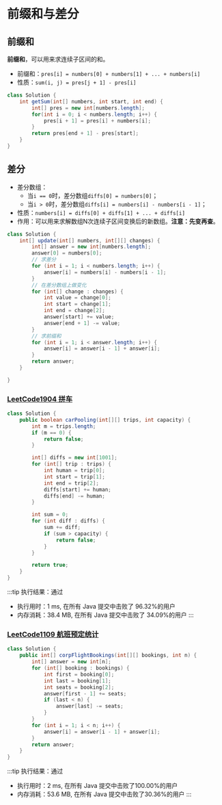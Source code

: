 # 前缀和与差分

## 前缀和

**前缀和**，可以用来求连续子区间的和。

-   前缀和：`pres[i] = numbers[0] + numbers[1] + ... + numbers[i]`
-   性质：`sum(i, j) = pres[j + 1] - pres[i]`

```java
class Solution {
    int getSum(int[] numbers, int start, int end) {
        int[] pres = new int[numbers.length];
        for(int i = 0; i < numbers.length; i++) {
            pres[i + 1] = pres[i] + numbers[i];
        }
        return pres[end + 1] - pres[start];
    }
}
```

## 差分

-   差分数组：
    -   当`i == 0`时，差分数组`diffs[0] = numbers[0]`；
    -   当`i > 0`时，差分数组`diffs[i] = numbers[i] - numbers[i - 1]`；
-   性质：`numbers[i] = diffs[0] + diffs[1] + ... + diffs[i]`
-   作用：可以用来求解数组N次连续子区间变换后的新数组。**注意：先变再查**。

```java {14-15}
class Solution {
    int[] update(int[] numbers, int[][] changes) {
        int[] answer = new int[numbers.length];
        answer[0] = numbers[0];
        // 求差分
        for (int i = 1; i < numbers.length; i++) {
            answer[i] = numbers[i] - numbers[i - 1];
        }
        // 在差分数组上做变化
        for (int[] change : changes) {
            int value = change[0];
            int start = change[1];
            int end = change[2];
            answer[start] += value;
            answer[end + 1] -= value;
        }
        // 求前缀和
        for (int i = 1; i < answer.length; i++) {
            answer[i] = answer[i - 1] + answer[i];
        }
        return answer;
    }

}
```

### [LeetCode1904 拼车](https://leetcode-cn.com/problems/car-pooling/)

```java
class Solution {
    public boolean carPooling(int[][] trips, int capacity) {
        int m = trips.length;
        if (m == 0) {
            return false;
        }

        int[] diffs = new int[1001];
        for (int[] trip : trips) {
            int human = trip[0];
            int start = trip[1];
            int end = trip[2];
            diffs[start] += human;
            diffs[end] -= human;
        }

        int sum = 0;
        for (int diff : diffs) {
            sum += diff;
            if (sum > capacity) {
                return false;
            }
        }

        return true;
    }
}
```

:::tip 执行结果：通过
-   执行用时：1 ms, 在所有 Java 提交中击败了 96.32%的用户
-   内存消耗：38.4 MB, 在所有 Java 提交中击败了 34.09%的用户
:::

### [LeetCode1109 航班预定统计](https://leetcode-cn.com/problems/corporate-flight-bookings/)

```java
class Solution {
    public int[] corpFlightBookings(int[][] bookings, int n) {
        int[] answer = new int[n];
        for (int[] booking : bookings) {
            int first = booking[0];
            int last = booking[1];
            int seats = booking[2];
            answer[first - 1] += seats;
            if (last < n) {
                answer[last] -= seats;
            }
        }
        for (int i = 1; i < n; i++) {
            answer[i] = answer[i - 1] + answer[i];
        }
        return answer;
    }
}
```

:::tip 执行结果：通过
-   执行用时：2 ms, 在所有 Java 提交中击败了100.00%的用户
-   内存消耗：53.6 MB, 在所有 Java 提交中击败了30.36%的用户
:::
